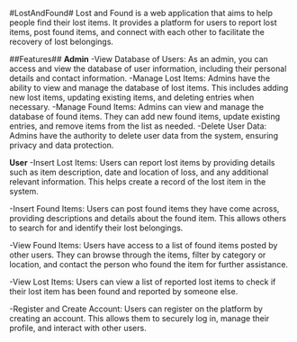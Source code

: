 #LostAndFound#
Lost and Found is a web application that aims to help people find their lost items. It provides a platform for users to report lost items, post found items, and connect with each other to facilitate the recovery of lost belongings.

##Features##
__Admin__
-View Database of Users: As an admin, you can access and view the database of user information, including their personal details and contact information.
-Manage Lost Items: Admins have the ability to view and manage the database of lost items. This includes adding new lost items, updating existing items, and deleting entries when necessary.
-Manage Found Items: Admins can view and manage the database of found items. They can add new found items, update existing entries, and remove items from the list as needed.
-Delete User Data: Admins have the authority to delete user data from the system, ensuring privacy and data protection.

__User__
-Insert Lost Items: Users can report lost items by providing details such as item description, date and location of loss, and any additional relevant information. This helps create a record of the lost item in the system.

-Insert Found Items: Users can post found items they have come across, providing descriptions and details about the found item. This allows others to search for and identify their lost belongings.

-View Found Items: Users have access to a list of found items posted by other users. They can browse through the items, filter by category or location, and contact the person who found the item for further assistance.

-View Lost Items: Users can view a list of reported lost items to check if their lost item has been found and reported by someone else.

-Register and Create Account: Users can register on the platform by creating an account. This allows them to securely log in, manage their profile, and interact with other users.



